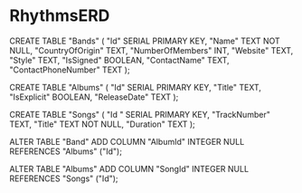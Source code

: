 # RhythmsERD

CREATE TABLE "Bands" (
"Id"                   SERIAL PRIMARY KEY,
"Name"                 TEXT NOT NULL,
"CountryOfOrigin"      TEXT,
"NumberOfMembers"      INT,
"Website"              TEXT,
"Style"                TEXT,
"IsSigned"             BOOLEAN,
"ContactName"          TEXT,
"ContactPhoneNumber"   TEXT
);


CREATE TABLE "Albums" (
"Id"           SERIAL PRIMARY KEY,
"Title"        TEXT,
"IsExplicit"   BOOLEAN,
"ReleaseDate"  TEXT
);


CREATE TABLE "Songs" (
"Id "          SERIAL PRIMARY KEY,
"TrackNumber"  TEXT,
"Title"        TEXT NOT NULL, 
"Duration"     TEXT
);


ALTER TABLE "Band" ADD COLUMN "AlbumId" INTEGER NULL REFERENCES "Albums" ("Id");

ALTER TABLE "Albums" ADD COLUMN "SongId" INTEGER NULL REFERENCES "Songs" ("Id");
